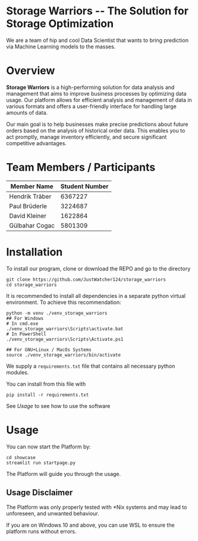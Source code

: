 # Storage Warriors -- The Solution for Storage Optimization

We are a team of hip and cool Data Scientist that wants to bring prediction via Machine Learning models to the masses.

# Overview

**Storage Warriors** is a high-performing solution for data analysis and management that aims to improve business processes by optimizing data usage. Our platform allows for efficient analysis and management of data in various formats and offers a user-friendly interface for handling large amounts of data.

Our main goal is to help businesses make precise predictions about future orders based on the analysis of historical order data. This enables you to act promptly, manage inventory efficiently, and secure significant competitive advantages.

# Team Members / Participants

| Member Name    | Student Number |
| -------------- | -------------- |
| Hendrik Träber | 6367227        |
| Paul Brüderle  | 3224687        |
| David Kleiner  | 1622864        |
| Gülbahar Cogac | 5801309        |

# Installation

To install our program, clone or download the REPO and go to the directory

```
git clone https://github.com/JustWatcher124/storage_warriors
cd storage_warriors
```

It is recommended to install all dependencies in a separate python virtual environment.
To achieve this recommendation:

```
python -m venv ./venv_storage_warriors
## For Windows
# In cmd.exe
./venv_storage_warriors\Scripts\activate.bat
# In PowerShell
./venv_storage_warriors\Scripts\Activate.ps1

## For GNU+Linux / MacOs Systems
source ./venv_storage_warriors/bin/activate
```

We supply a `requirements.txt` file that contains all necessary python modules.

You can install from this file with

```
pip install -r requirements.txt
```

See _Usage_ to see how to use the software

# Usage

You can now start the Platform by:

```
cd showcase
streamlit run startpage.py
```

The Platform will guide you through the usage.

## Usage Disclaimer

The Platform was only properly tested with \*Nix systems and may lead to unforeseen, and unwanted behaviour.

If you are on Windows 10 and above, you can use WSL to ensure the platform runs without errors.

